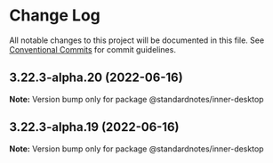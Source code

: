 # Change Log

All notable changes to this project will be documented in this file.
See [Conventional Commits](https://conventionalcommits.org) for commit guidelines.

## 3.22.3-alpha.20 (2022-06-16)

**Note:** Version bump only for package @standardnotes/inner-desktop

## 3.22.3-alpha.19 (2022-06-16)

**Note:** Version bump only for package @standardnotes/inner-desktop
